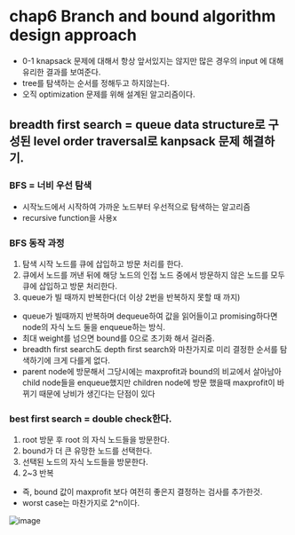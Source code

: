 # chap6 Branch and bound algorithm design approach

- 0-1 knapsack 문제에 대해서 항상 앞서있지는 않지만 많은 경우의 input 에 대해 유리한 결과를 보여준다.
- tree를 탐색하는 순서를 정해두고 하지않는다.
- 오직 optimization 문제를 위해 설계된 알고리즘이다.

## breadth first search = queue data structure로 구성된 level order traversal로 kanpsack 문제 해결하기.

### BFS = 너비 우선 탐색

- 시작노드에서 시작하여 가까운 노드부터 우선적으로 탐색하는 알고리즘
- recursive function을 사용x

### BFS 동작 과정

1. 탐색 시작 노드를 큐에 삽입하고 방문 처리를 한다.
2. 큐에서 노드를 꺼낸 뒤에 해당 노드의 인접 노드 중에서 방문하지 않은 노드를 모두 큐에 삽입하고 방문 처리한다.
3. queue가 빌 때까지 반복한다(더 이상 2번을 반복하지 못할 때 까지)

- queue가 빌때까지 반복하며 dequeue하여 값을 읽어들이고 promising하다면 node의 자식 노드 둘을 enqueue하는 방식.
- 최대 weight를 넘으면 bound를 0으로 초기화 해서 걸러줌.
- breadth first search도 depth first search와 마찬가지로 미리 결정한 순서를 탐색하기에 크게 다를게 없다.
- parent node에 방문해서 그당시에는 maxprofit과 bound의 비교에서 살아남아 child node들을 enqueue했지만 children node에 방문 했을때 maxprofit이 바뀌기 때문에 낭비가 생긴다는 단점이 있다

### best first search = double check한다.

1. root 방문 후 root 의 자식 노드들을 방문한다. 
2. bound가 더 큰 유망한 노드를 선택한다.
3. 선택된 노드의 자식 노드들을 방문한다.
4. 2~3 반복 
- 즉, bound 값이 maxprofit 보다 여전히 좋은지 결정하는 검사를 추가한것.
- worst case는 마찬가지로 2^n이다.

![image](https://user-images.githubusercontent.com/43203949/215635764-4d94a51d-cbb8-4289-8170-0efa3576c991.png)
